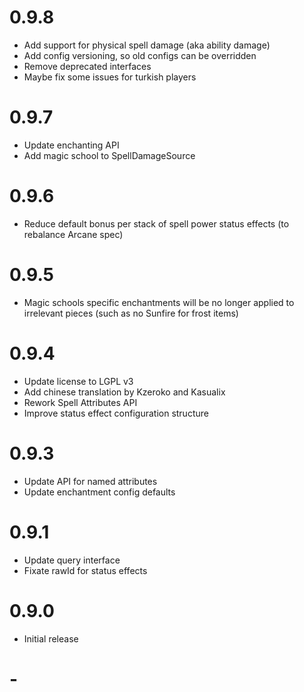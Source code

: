 # 0.9.8

- Add support for physical spell damage (aka ability damage)
- Add config versioning, so old configs can be overridden
- Remove deprecated interfaces
- Maybe fix some issues for turkish players

# 0.9.7
- Update enchanting API
- Add magic school to SpellDamageSource

# 0.9.6
- Reduce default bonus per stack of spell power status effects (to rebalance Arcane spec)

# 0.9.5
- Magic schools specific enchantments will be no longer applied to irrelevant pieces (such as no Sunfire for frost items)

# 0.9.4
- Update license to LGPL v3
- Add chinese translation by Kzeroko and Kasualix
- Rework Spell Attributes API
- Improve status effect configuration structure

# 0.9.3
- Update API for named attributes
- Update enchantment config defaults

# 0.9.1
- Update query interface
- Fixate rawId for status effects

# 0.9.0
- Initial release

# -